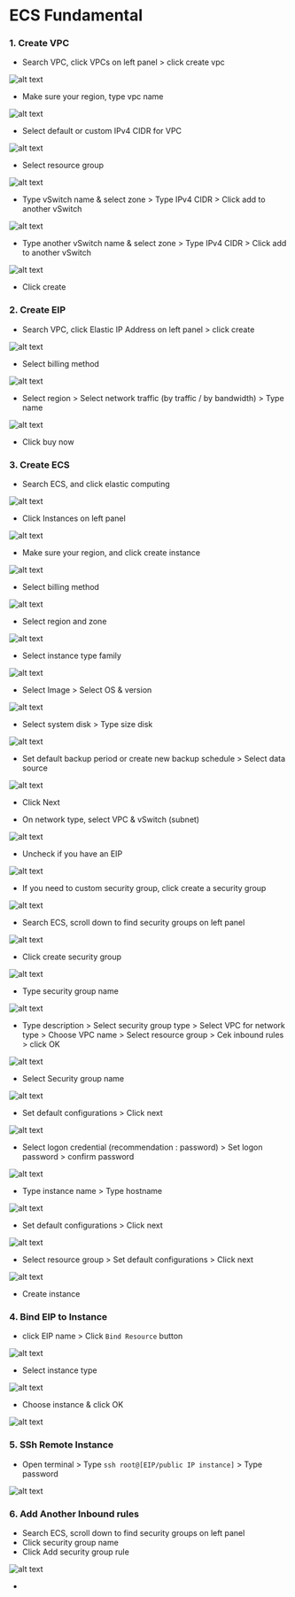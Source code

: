# ECS Fundamental

### 1. Create VPC

- Search VPC, click VPCs on left panel > click create vpc

![alt text](image-10.png)

- Make sure your region, type vpc name

![alt text](image-11.png)

- Select default or custom IPv4 CIDR for VPC

![alt text](image-12.png)

- Select resource group

![alt text](image-13.png)

- Type vSwitch name & select zone > Type IPv4 CIDR > Click add to another vSwitch

![alt text](image-14.png)

- Type another vSwitch name & select zone > Type IPv4 CIDR > Click add to another vSwitch

![alt text](image-15.png)

- Click create

### 2. Create EIP

- Search VPC, click Elastic IP Address on left panel > click create

![alt text](image-17.png)

- Select billing method

![alt text](image-18.png)

- Select region > Select network traffic (by traffic / by bandwidth) > Type name

![alt text](image-19.png)

- Click buy now

### 3. Create ECS

- Search ECS, and click elastic computing

![alt text](image.png)

- Click Instances on left panel

![alt text](image-1.png)

- Make sure your region, and click create instance

![alt text](image-2.png)

- Select billing method

![alt text](image-3.png)

- Select region and zone

![alt text](image-4.png)

- Select instance type family

![alt text](image-5.png)

- Select Image > Select OS & version

![alt text](image-6.png)

- Select system disk > Type size disk

![alt text](image-7.png)

- Set default backup period or create new backup schedule > Select data source

![alt text](image-8.png)

- Click Next

- On network type, select VPC & vSwitch (subnet)

![alt text](image-9.png)

- Uncheck if you have an EIP

![alt text](image-16.png)

- If you need to custom security group, click create a security group

![alt text](image-20.png)

- Search ECS, scroll down to find security groups on left panel

![alt text](image-21.png)

- Click create security group

![alt text](image-22.png)

- Type security group name

![alt text](image-23.png)

- Type description > Select security group type > Select VPC for network type > Choose VPC name > Select resource group > Cek inbound rules > click OK

![alt text](image-24.png)

- Select Security group name

![alt text](image-25.png)

- Set default configurations > Click next

![alt text](image-26.png)

- Select logon credential (recommendation : password) > Set logon password > confirm password

![alt text](image-27.png)

- Type instance name > Type hostname

![alt text](image-28.png)

- Set default configurations > Click next

![alt text](image-29.png)

- Select resource group > Set default configurations > Click next

![alt text](image-30.png)

- Create instance

### 4. Bind EIP to Instance

- click EIP name > Click `Bind Resource` button

![alt text](image-31.png)

- Select instance type

![alt text](image-32.png)

- Choose instance & click OK

![alt text](image-33.png)

### 5. SSh Remote Instance

- Open terminal > Type `ssh root@[EIP/public IP instance]` > Type password

![alt text](image-34.png)

### 6. Add Another Inbound rules

- Search ECS, scroll down to find security groups on left panel
- Click security group name
- Click Add security group rule

![alt text](image-35.png)

-
